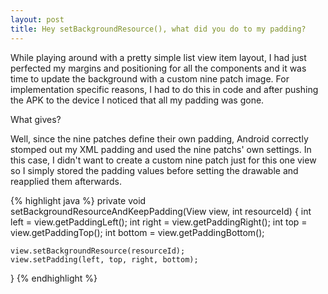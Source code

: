 ```yaml
---
layout: post
title: Hey setBackgroundResource(), what did you do to my padding?
---
```


While playing around with a pretty simple list view item layout, I had just perfected my margins and positioning for all the components and it was time to update the background with a custom nine patch image. For implementation specific reasons, I had to do this in code and after pushing the APK to the device I noticed that all my padding was gone.

What gives?

Well, since the nine patches define their own padding, Android correctly stomped out my XML padding and used the nine patchs' own settings. In this case, I didn't want to create a custom nine patch just for this one view so I simply stored the padding values before setting the drawable and reapplied them afterwards.

{% highlight java %}
private void setBackgroundResourceAndKeepPadding(View view, int resourceId) {
    int left = view.getPaddingLeft();
    int right = view.getPaddingRight();
    int top = view.getPaddingTop();
    int bottom = view.getPaddingBottom();

    view.setBackgroundResource(resourceId);
    view.setPadding(left, top, right, bottom);
}
{% endhighlight %}